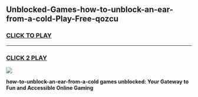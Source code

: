 
## Unblocked-Games-how-to-unblock-an-ear-from-a-cold-Play-Free-qozcu
<h3>
<a href="https://premium76.site?title=how-to-unblock-an-ear-from-a-cold&ref=21A">CLICK TO PLAY</a></h3>
<hr>

<h3>
<a href="https://premium76.site?title=how-to-unblock-an-ear-from-a-cold&ref=21A">CLICK 2 PLAY</a>
  
</h3>

<a href="https://premium76.site?title=how-to-unblock-an-ear-from-a-cold&ref=21A"><img src="https://clearcache.store/games.png"></a>


**how-to-unblock-an-ear-from-a-cold games unblocked: Your Gateway to Fun and Accessible Online Gaming**

